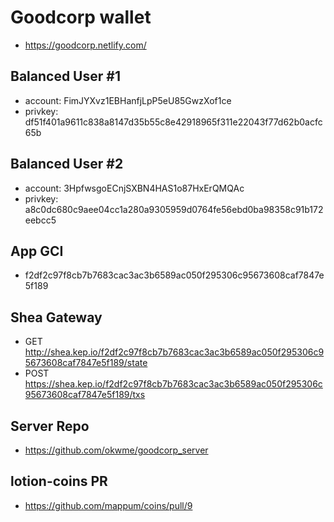 # Goodcorp wallet
* https://goodcorp.netlify.com/

## Balanced User #1
* account: FimJYXvz1EBHanfjLpP5eU85GwzXof1ce
* privkey: df51f401a9611c838a8147d35b55c8e42918965f311e22043f77d62b0acfc65b

## Balanced User #2
* account: 3HpfwsgoECnjSXBN4HAS1o87HxErQMQAc
* privkey: a8c0dc680c9aee04cc1a280a9305959d0764fe56ebd0ba98358c91b172eebcc5

## App GCI
* f2df2c97f8cb7b7683cac3ac3b6589ac050f295306c95673608caf7847e5f189

## Shea Gateway
* GET http://shea.kep.io/f2df2c97f8cb7b7683cac3ac3b6589ac050f295306c95673608caf7847e5f189/state
* POST https://shea.kep.io/f2df2c97f8cb7b7683cac3ac3b6589ac050f295306c95673608caf7847e5f189/txs

## Server Repo
* https://github.com/okwme/goodcorp_server

## lotion-coins PR
* https://github.com/mappum/coins/pull/9

